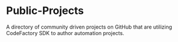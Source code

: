 # Public-Projects
A directory of community driven projects on GitHub that are utilizing CodeFactory SDK to author automation projects. 

